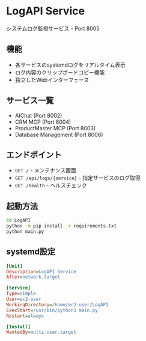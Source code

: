 # LogAPI Service

システムログ監視サービス - Port 8005

## 機能

- 各サービスのsystemdログをリアルタイム表示
- ログ内容のクリップボードコピー機能
- 独立したWebインターフェース

## サービス一覧

- AIChat (Port 8002)
- CRM MCP (Port 8004) 
- ProductMaster MCP (Port 8003)
- Database Management (Port 8006)

## エンドポイント

- `GET /` - メンテナンス画面
- `GET /api/logs/{service}` - 指定サービスのログ取得
- `GET /health` - ヘルスチェック

## 起動方法

```bash
cd LogAPI
python -m pip install -r requirements.txt
python main.py
```

## systemd設定

```ini
[Unit]
Description=LogAPI Service
After=network.target

[Service]
Type=simple
User=ec2-user
WorkingDirectory=/home/ec2-user/LogAPI
ExecStart=/usr/bin/python3 main.py
Restart=always

[Install]
WantedBy=multi-user.target
```
